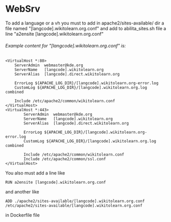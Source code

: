 # WebSrv
To add a language or a vh you must to add in apache2/sites-available/ dir a file named "[langcode].wikitolearn.org.conf" and add to abilita_sites.sh file a line "a2ensite [langcode].wikitolearn.org.conf"
###### Example content for "[langcode].wikitolearn.org.conf" is:
```
<VirtualHost *:80>
	ServerAdmin  webmaster@kde.org
	ServerName   [langcode].wikitolearn.org
	ServerAlias  [langcode].direct.wikitolearn.org

	ErrorLog ${APACHE_LOG_DIR}/[langcode].wikitolearn.org-error.log
	CustomLog ${APACHE_LOG_DIR}/[langcode].wikitolearn.org.log combined

	Include /etc/apache2/common/wikitolearn.conf
</VirtualHost>
<VirtualHost *:443>
        ServerAdmin  webmaster@kde.org
        ServerName   [langcode].wikitolearn.org
        ServerAlias  [langcode].direct.wikitolearn.org

        ErrorLog ${APACHE_LOG_DIR}/[langcode].wikitolearn.org-error.log
        CustomLog ${APACHE_LOG_DIR}/[langcode].wikitolearn.org.log combined

        Include /etc/apache2/common/wikitolearn.conf
        Include /etc/apache2/common/ssl.conf   
</VirtualHost>
```
You also must add a line like
```
RUN a2ensite [langcode].wikitolearn.org.conf
```
and another like
```
ADD ./apache2/sites-available/[langcode].wikitolearn.org.conf /etc/apache2/sites-available/[langcode].wikitolearn.org.conf
```
in Dockerfile file
